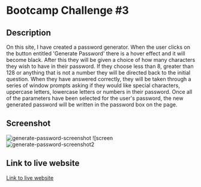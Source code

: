 # Bootcamp Challenge #3

## Description

On this site, I have created a password generator. When the user clicks on the button entitled 'Generate Password' there is a hover effect and it will become black. After this they will be given a choice of how many characters they wish to have in their password. If they choose less than 8, greater than 128 or anything that is not a number they will be directed back to the initial question. When they have answered correctly, they will be taken through a series of window prompts asking if they would like special characters, uppercase letters, lowercase letters or numbers in their password. 
Once all of the parameters have been selected for the user's password, the new generated password will be written in the password box on the page.

## Screenshot


![generate-password-screenshot](https://user-images.githubusercontent.com/110554091/188020622-3cf2db07-1fd5-4549-bc15-943d2be0664e.jpg)
![screen![generate-password-screenshot2](https://user-images.githubusercontent.com/110554091/188020527-b7f3a997-948d-42ea-95f3-ad45a0e8f4db.jpg)


## Link to live website
[Link to live website](https://kmcwilson.github.io/bootcamp-challenge-module3/)
